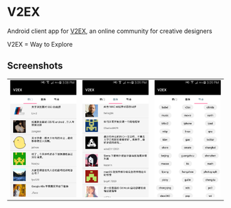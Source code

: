 # V2EX

Android client app for [V2EX](http://www.v2ex.com), an online community for creative designers

V2EX = Way to Explore

## Screenshots


<table>
<tr>
<td><img src="https://github.com/junzew/v2ex/raw/master/screenshots/screen1.png" width=200 /></td>
<td><img src="https://github.com/junzew/v2ex/raw/master/screenshots/screen2.png" width=200 /></td>
<td><img src="https://github.com/junzew/v2ex/raw/master/screenshots/screen3.png" width=200 /></td>
</tr>
</table>
